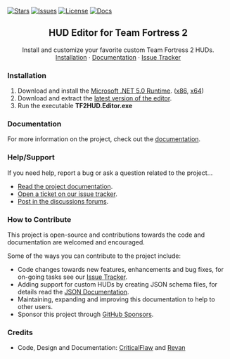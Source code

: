 <!-- BADGES -->
[![Stars][stars-shield]][stars-link]
[![Issues][issues-shield]][issues-link]
[![License][license-shield]][license-link]
[![Docs][docs-shield]][docs-link]

<!-- TITLE -->
<p align="center">
  <h2 align="center">HUD Editor for Team Fortress 2</h2>
  <p align="center">
    Install and customize your favorite custom Team Fortress 2 HUDs.
    <br />
    <a href="https://www.criticalflaw.ca/TF2HUD.Editor/install/">Installation</a>
    ·
    <a href="https://www.criticalflaw.ca/TF2HUD.Editor/">Documentation</a>
    ·
    <a href="https://github.com/CriticalFlaw/TF2HUD.Editor/issues">Issue Tracker</a>
  </p>
</p>

<!-- CONTENT -->

### Installation

1. Download and install the [Microsoft .NET 5.0 Runtime][runtime-link]. ([x86][runtime86-link], [x64][runtime64-link])
2. Download and extract the [latest version of the editor][releases-link].
3. Run the executable **TF2HUD.Editor.exe**

### Documentation

For more information on the project, check out the [documentation][docs-link].

### Help/Support

If you need help, report a bug or ask a question related to the project...
* [Read the project documentation][docs-link].
* [Open a ticket on our issue tracker][issues-link].
* [Post in the discussions forums][discuss-link].
 
### How to Contribute

This project is open-source and contributions towards the code and documentation are welcomed and encouraged.

Some of the ways you can contribute to the project include:
* Code changes towards new features, enhancements and bug fixes, for on-going tasks see our [Issue Tracker][issues-link].
* Adding support for custom HUDs by creating JSON schema files, for details read the [JSON Documentation][json-link].
* Maintaining, expanding and improving this documentation to help to other users.
* Sponsor this project through [GitHub Sponsors][sponsors-link].

### Credits
* Code, Design and Documentation: [CriticalFlaw](https://github.com/CriticalFlaw) and [Revan](https://github.com/cooolbros)

<!-- MARKDOWN LINKS -->
[stars-shield]: https://img.shields.io/github/stars/CriticalFlaw/TF2HUD.Editor
[stars-link]: https://github.com/CriticalFlaw/TF2HUD.Editor/stargazers
[issues-shield]: https://img.shields.io/github/issues/CriticalFlaw/TF2HUD.Editor
[issues-link]: https://github.com/CriticalFlaw/TF2HUD.Editor/issues
[license-shield]: https://img.shields.io/github/license/CriticalFlaw/TF2HUD.Editor
[license-link]: https://github.com/CriticalFlaw/TF2HUD.Editor/blob/master/.github/LICENSE
[docs-shield]: https://github.com/CriticalFlaw/TF2HUD.Editor/actions/workflows/docs.yml/badge.svg?branch=master
[docs-link]: https://www.criticalflaw.ca/TF2HUD.Editor/
[json-link]: https://www.criticalflaw.ca/TF2HUD.Editor/json/
[issues-link]: https://github.com/CriticalFlaw/TF2HUD.Editor/issues
[discuss-link]: https://github.com/CriticalFlaw/TF2HUD.Editor/discussions
[releases-link]: https://github.com/CriticalFlaw/TF2HUD.Editor/releases
[sponsors-link]: https://github.com/sponsors/CriticalFlaw
[runtime-link]: https://dotnet.microsoft.com/download/dotnet/5.0/runtime
[runtime86-link]: https://download.visualstudio.microsoft.com/download/pr/c089205d-4f58-4f8d-ad84-c92eaf2f3411/5cd3f9b3bd089c09df14dbbfb64124a4/windowsdesktop-runtime-5.0.5-win-x86.exe
[runtime64-link]: https://download.visualstudio.microsoft.com/download/pr/c1ef0b3f-9663-4fc5-85eb-4a9cadacdb87/52b890f91e6bd4350d29d2482038df1c/windowsdesktop-runtime-5.0.5-win-x64.exe
